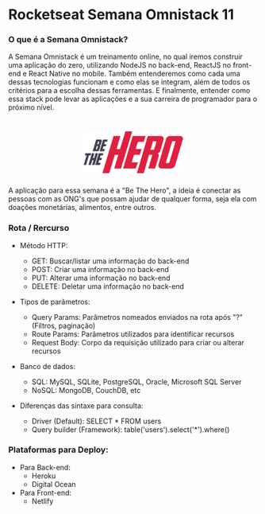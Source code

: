 # Rocketseat Semana Omnistack 11
### O que é a Semana Omnistack?
A Semana Omnistack é um treinamento online, no qual iremos construir uma aplicação do zero, utilizando NodeJS no back-end, ReactJS no front-end e React Native no mobile. Também entenderemos como cada uma dessas tecnologias funcionam e como elas se integram, além de todos os critérios para a escolha dessas ferramentas. E finalmente, entender como essa stack pode levar as aplicações e a sua carreira de programador para o próximo nível.

<h1 align="center">
    <img alt="Be The Hero" src="frontend/src/assets/logo.svg" width="200px" />
</h1>

A aplicação para essa semana é a "Be The Hero", a ideia é conectar as pessoas com as ONG's que possam ajudar de qualquer forma, seja ela com doações monetárias, alimentos, entre outros.


### Rota / Rercurso
+ Método HTTP:
    + GET: Buscar/listar uma informação do back-end
    + POST: Criar uma informação no back-end
    + PUT: Alterar uma informação no back-end
    + DELETE: Deletar uma informação no back-end

+ Tipos de parâmetros:
    + Query Params: Parâmetros nomeados enviados na rota após "?" (Filtros, paginação)
    + Route Params: Parâmetros utilizados para identificar recursos
    + Request Body: Corpo da requisição utilizado para criar ou alterar recursos

+ Banco de dados:
    + SQL: MySQL, SQLite, PostgreSQL, Oracle, Microsoft SQL Server
    + NoSQL: MongoDB, CouchDB, etc

+ Diferenças das sintaxe para consulta:
    + Driver (Default): SELECT * FROM users
    + Query builder (Framework): table('users').select('*').where()


### Plataformas para Deploy:
+ Para Back-end:
    + Heroku
    + Digital Ocean
+ Para Front-end:
    + Netlify
